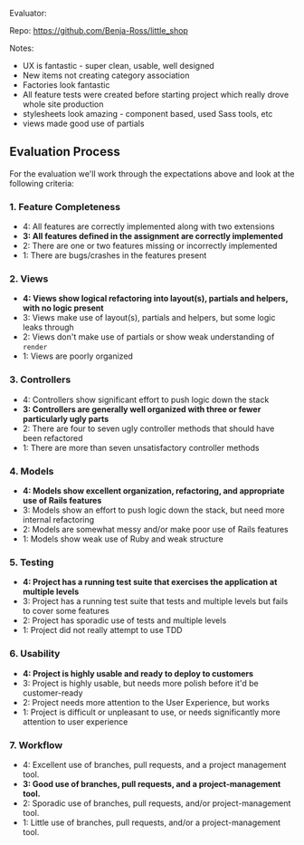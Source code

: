 Evaluator:

Repo: https://github.com/Benja-Ross/little_shop

Notes:

- UX is fantastic - super clean, usable, well designed
- New items not creating category association
- Factories look fantastic
- All feature tests were created before starting project which really drove whole site production
- stylesheets look amazing - component based, used Sass tools, etc
- views made good use of partials

## Evaluation Process

For the evaluation we'll work through the expectations above and look at the
following criteria:

### 1. Feature Completeness

* 4: All features are correctly implemented along with two extensions
* **3: All features defined in the assignment are correctly implemented**
* 2: There are one or two features missing or incorrectly implemented
* 1: There are bugs/crashes in the features present

### 2. Views

* **4: Views show logical refactoring into layout(s), partials and helpers, with no logic present**
* 3: Views make use of layout(s), partials and helpers, but some logic leaks through
* 2: Views don't make use of partials or show weak understanding of `render`
* 1: Views are poorly organized

### 3. Controllers

* 4: Controllers show significant effort to push logic down the stack
* **3: Controllers are generally well organized with three or fewer particularly ugly parts**
* 2: There are four to seven ugly controller methods that should have been refactored
* 1: There are more than seven unsatisfactory controller methods

### 4. Models

* **4: Models show excellent organization, refactoring, and appropriate use of Rails features**
* 3: Models show an effort to push logic down the stack, but need more internal refactoring
* 2: Models are somewhat messy and/or make poor use of Rails features
* 1: Models show weak use of Ruby and weak structure

### 5. Testing

* **4: Project has a running test suite that exercises the application at multiple levels**
* 3: Project has a running test suite that tests and multiple levels but fails to cover some features
* 2: Project has sporadic use of tests and multiple levels
* 1: Project did not really attempt to use TDD

### 6. Usability

* **4: Project is highly usable and ready to deploy to customers**
* 3: Project is highly usable, but needs more polish before it'd be customer-ready
* 2: Project needs more attention to the User Experience, but works
* 1: Project is difficult or unpleasant to use, or needs significantly more attention to user experience

### 7. Workflow

* 4: Excellent use of branches, pull requests, and a project management tool.
* **3: Good use of branches, pull requests, and a project-management tool.**
* 2: Sporadic use of branches, pull requests, and/or project-management tool.
* 1: Little use of branches, pull requests, and/or a project-management tool.
